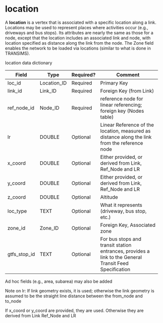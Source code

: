 #	location	

A __location__ is a vertex that is associated with a specific location along a link. Locations may be used to represent places where activities occur (e.g., driveways and bus stops). Its attributes are nearly the same as those for a node, except that the location includes an associated link and node, with location specified as distance along the link from the node. The Zone field enables the network to be loaded via locations (similar to what is done in TRANSIMS).

location data dictionary

| Field                                       | Type       | Required?                   | Comment                                                                                                                                 |
| ------------------------------------------- | ---------- | --------------------------- | --------------------------------------------------------------------------------------------------------------------------------------- |
| loc\_id | Location\_ID | Required                    | Primary Key                                                                                                                             |
| link\_id                              | Link\_ID   | Required | Foreign Key (from Link)                                                                                                           |
| ref\_node_id                                  | Node\_ID | Required                    | reference node for linear referencing; foreign key (Nodes table)                                                                                    |
| lr                                          | DOUBLE     | Optional                    | Linear Reference of the location, measured as distance along the link from the reference node                                           |
| x_coord                                      | DOUBLE     | Optional                    | Either provided, or derived from Link, Ref\_Node and LR                                                                                                     |
| y_coord                                      | DOUBLE     | Optional                    | Either provided, or derived from Link, Ref\_Node and LR                                                                                                     |
| z_coord                                      | DOUBLE     | Optional                    | Altitude                                                                                                                                |
| loc\_type                              | TEXT       | Optional                    | What it represents (driveway, bus stop, etc.)                                                                                           |
| zone\_id                                    | Zone\_ID   | Optional                    | Foreign Key, Associated zone                                                                                                            |
| gtfs\_stop\_id                              | TEXT       | Optional                    | For bus stops and transit station entrances, provides a link to the General Transit Feed Specification                                  |


Ad hoc fields (e.g., area, subarea) may also be added

Note on lr: If link geometry exists, it is used; otherwise the link geometry is assumed to be the straight line distance between the from_node and to_node

If x_coord or y_coord are provided, they are used.  Otherwise they are derived from Link Ref\_Node and LR
